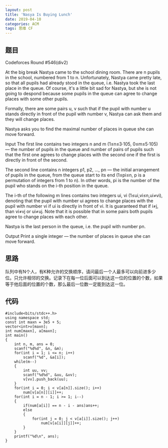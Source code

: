 ```yaml
---
layout: post
title: 'Nasya Is Buying Lunch'
date: 2019-04-10
categories: ACM
tags: 思维 CF
---
```

## 题目
Codeforces Round #546(div2)

At the big break Nastya came to the school dining room. There are n pupils in the school, numbered from 1 to n. Unfortunately, Nastya came pretty late, so that all pupils had already stood in the queue, i.e. Nastya took the last place in the queue. Of course, it's a little bit sad for Nastya, but she is not going to despond because some pupils in the queue can agree to change places with some other pupils.

Formally, there are some pairs u, v such that if the pupil with number u stands directly in front of the pupil with number v, Nastya can ask them and they will change places.

Nastya asks you to find the maximal number of places in queue she can move forward.

Input
The first line contains two integers n and m (1≤n≤3⋅105, 0≤m≤5⋅105) — the number of pupils in the queue and number of pairs of pupils such that the first one agrees to change places with the second one if the first is directly in front of the second.

The second line contains n integers p1, p2, ..., pn — the initial arrangement of pupils in the queue, from the queue start to its end (1≤pi≤n, p is a permutation of integers from 1 to n). In other words, pi is the number of the pupil who stands on the i-th position in the queue.

The i-th of the following m lines contains two integers ui, vi (1≤ui,vi≤n,ui≠vi), denoting that the pupil with number ui agrees to change places with the pupil with number vi if ui is directly in front of vi. It is guaranteed that if i≠j, than vi≠vj or ui≠uj. Note that it is possible that in some pairs both pupils agree to change places with each other.

Nastya is the last person in the queue, i.e. the pupil with number pn.

Output
Print a single integer — the number of places in queue she can move forward.
## 思路
队列中有N个人，有K种允许的交换顺序，请问最后一个人最多可以向前进多少位。只允许相邻的交换。记录下在每一位后面可以到达这一位的位置的个数，如果等于他后面的位置的个数，那么最后一位数一定能到达这一位。
## 代码
```clike
#include<bits/stdc++.h>
using namespace std;
const int maxn = 3e5 + 5;
vector<int>v[maxn];
int num[maxn], a[maxn];
int main()
{
    int n, m, ans = 0;
    scanf("%d%d", &n, &m);
    for(int i = 1; i <= n; i++)
        scanf("%d", &a[i]);
    while(m--)
    {
        int uu, vv;
        scanf("%d%d", &uu, &vv);
        v[vv].push_back(uu);
    }
    for(int i = 0; i < v[a[n]].size(); i++)
        num[v[a[n]][i]]++;
    for(int i = n - 1; i >= 1; i--)
    {
        if(num[a[i]] == n - i - ans)ans++;
        else
        {
            for(int j = 0; j < v[a[i]].size(); j++)
                num[v[a[i]][j]]++;
        }
    }
    printf("%d\n", ans);
}
```